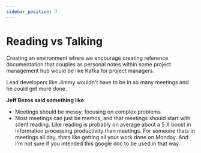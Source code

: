 ```yaml
---
sidebar_position: 7
---
```


# Reading vs Talking

Creating an environment where we encourage creating reference documentation that couples as personal notes within some project management hub would be like Kafka for project managers.

Lead developers like Jimmy wouldn't have to be in so many meetings and he could get more done.

**Jeff Bezos said something like**:

- Meetings should be messy, focusing on complex problems
- Most meetings can just be memos, and that meetings should start with silent reading. Like reading is probably on average about a 5 X boost in information processing productivity than meetings. For someone thats in meetings all day, thats like getting all your work done on Monday. And I'm not sure if you intended this google doc to be used in that way.
